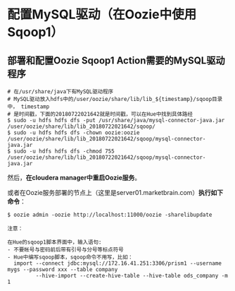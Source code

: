 配置MySQL驱动（在Oozie中使用Sqoop1）
================================================================================
## 部署和配置Oozie Sqoop1 Action需要的MySQL驱动程序
```shell
# 在/usr/share/java下有MySQL驱动程序
# MySQL驱动放入hdfs中的/user/oozie/share/lib/lib_${timestamp}/sqoop目录中， timestamp
# 是时间戳，下面的20180722021642就是时间戳，可以在Hue中找到具体路经
$ sudo -u hdfs hdfs dfs -put /usr/share/java/mysql-connector-java.jar /user/oozie/share/lib/lib_20180722021642/sqoop/
$ sudo -u hdfs hdfs dfs -chown oozie:oozie /user/oozie/share/lib/lib_20180722021642/sqoop/mysql-connector-java.jar
$ sudo -u hdfs hdfs dfs -chmod 755 /user/oozie/share/lib/lib_20180722021642/sqoop/mysql-connector-java.jar
```
然后，**在cloudera manager中重启Oozie服务**。

或者在Oozie服务部署的节点上（这里是server01.marketbrain.com）**执行如下命令**：
```shell
$ oozie admin -oozie http://localhost:11000/oozie -sharelibupdate
```
```
注意：

在Hue的sqoop1脚本界面中，输入语句:
- 不要帐号与密码前后带有引号与分号等标点符号
- Hue中编写sqoop脚本，sqoop命令不用写，比如：
  import --connect jdbc:mysql://172.16.41.251:3306/prism1 --username mygs --password xxx --table company
         --hive-import --create-hive-table --hive-table ods_company -m 1
```
